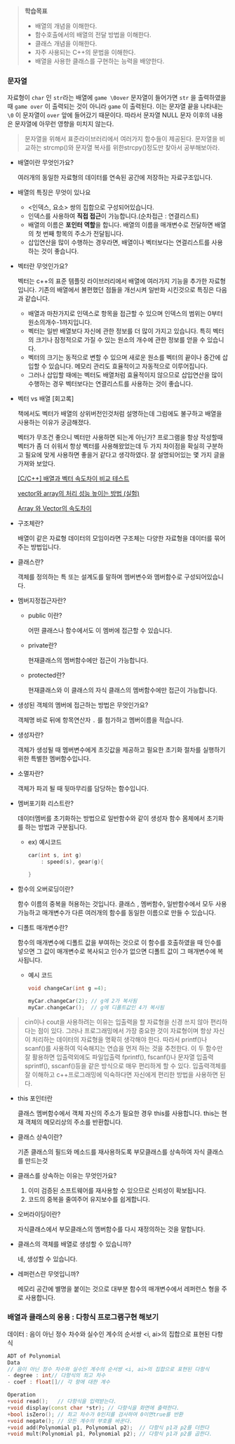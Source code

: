> **학습목표**
> 
> - 배열의 개념을 이해한다.
> - 함수호출에서의 배열의 전달 방법을 이해한다.
> - 클래스 개념을 이해한다.
> - 자주 사용되는 C++의 문법을 이해한다.
> - 배열을 사용한 클래스를 구현하는 능력을 배양한다.

### 문자열

자료형이 `char` 인 `str`라는 배열에 `game \0over`  문자열이 들어가면 `str` 을 출력하였을 때 `game over` 이 출력되는 것이 아니라 `game` 이 출력된다. 이는 문자열 끝을 나타내는 `\0` 이 문자열이 `over` 앞에 들어갔기 때문이다. 따라서 문자열 NULL 문자 이후의 내용은 문자열에 아무런 영향을 미치지 않는다.

> 문자열을 위해서 표준라이브러리에서 여러가지 함수들이 제공된다. 문자열을 비교하는 strcmp()와 문자열 복사를 위한strcpy()정도만 찾아서 공부해보아라.
> 

- 배열이란 무엇인가요?
    
    여러개의 동일한 자료형의 데이터를 연속된 공간에 저장하는 자료구조입니다.
    
- 배열의 특징은 무엇이 있나요
    - <인덱스, 요소> 쌍의 집합으로 구성되어있습니다.
    - 인덱스를 사용하여 **직접 접근**이 가능합니다.(순차접근 :  연결리스트)
    - 배열의 이름은 **포인터 역할**을 합니다. 배열의 이름을 매개변수로 전달하면 배열의 첫 번째 항목의 주소가 전달됩니다.
    - 삽입연산을 많이 수행하는 경우라면, 배열이나 벡터보다는 연결리스트를 사용하는 것이 좋습니다.
- 벡터란 무엇인가요?
    
    벡터는 c++의 표준 템플릿 라이브러리에서 배열에 여러가지 기능을 추가한 자료형입니다. 기존의 배열에서 불편했던 점들을 개선시켜 일반화 시킨것으로 특징은 다음과 같습니다.
    
    - 배열과 마찬가지로 인덱스로 항목을 접근할 수 있으며 인덱스의 범위는 0부터 원소의개수-1까지입니다.
    - 벡터는 일반 배열보다 자신에 관한 정보를 더 많이 가지고 있습니다. 특히 벡터의 크기나 잠정적으로 가질 수 있는 원소의 개수에 관한 정보를 얻을 수 있습니다.
    - 벡터의 크기는 동적으로 변할 수 있으며 새로운 원소를 벡터의 끝이나 중간에 삽입할 수 있습니다. 메모리 관리도 효율적이고 자동적으로 이루어집니다.
    - 그러나 삽입할 때에는 벡터도 배열처럼 효율적이지 않으므로 삽입연산을 많이 수행하는 경우 벡터보다는 연결리스트를 사용하는 것이 좋습니다.
- 벡터 vs 배열 [회고록]
    
    책에서도 벡터가 배열의 상위버전인것처럼 설명하는데 그럼에도 불구하고 배열을 사용하는 이유가 궁금해졌다.
    
    벡터가 무조건 좋으니 벡터만 사용하면 되는게 아닌가? 프로그램을 항상 작성할때 벡터가 좀 더 쉬워서 항상 벡터를 사용해왔었는데 두 가지 차이점을 확실히 구분하고 필요에 맞게 사용하면 좋을거 같다고 생각하였다. 잘 설명되어있는 몇 가지 글을 가져와 보았다.
    
    [](http://www.infopub.co.kr/info/ebook/pdf/8054-531.PDF)
    
    [[C/C++] 배열과 벡터 속도차이 비교 테스트](https://powerofsummary.tistory.com/47)
    
    [vector와 array의 처리 성능 높이는 방법 (실험)](https://remocon33.tistory.com/600)
    
    [Array 와 Vector의 속도차이](https://nicekon.tistory.com/113)
    
- 구조체란?
    
    배열이 같은 자료형 데이터의 모임이라면 구조체는 다양한 자료형을 데이터를 묶어주는 방법입니다.
    
- 클래스란?
    
    객체를 정의하는 특 또는 설계도를 말하며 멤버변수와 멤버함수로 구성되어있습니다.
    
- 멤버지정접근자란?
    - public 이란?
        
        어떤 클래스나 함수에서도 이 멤버에 접근할 수 있습니다.
        
    - private란?
        
        현재클래스의 멤버함수에만 접근이 가능합니다.
        
    - protected란?
        
        현재클래스와 이 클래스의 자식 클래스의 멤버함수에만 접근이 가능합니다.
        
- 생성된 객체의 멤버에 접근하는 방법은 무엇인가요?
    
    객체명 바로 뒤에 항목연산자 `.` 를 첨가하고 멤버이름을 적습니다.
    
- 생성자란?
    
    객체가 생성될 때 멤버변수에게 초깃값을 제공하고 필요한 초기화 절차를 실행하기 위한 특별한 멤버함수입니다.
    
- 소멸자란?
    
    객체가 파괴 될 때 뒷마무리를 담당하는 함수입니다.
    
- 멤버포기화 리스트란?
    
    데이터멤버를 초기화하는 방법으로 일반함수와 같이 생성자 함수 몸체에서 초기화를 하는 방법과 구분됩니다.
    
    - ex) 예시코드
        
        ```cpp
        car(int s, int g)
        	: speed(s), gear(g){
        
        }
        ```
        
    
- 함수의 오버로딩이란?
    
    함수 이름의 중복을 허용하는 것입니다. 클래스 , 멤버함수, 일반함수에서 모두 사용가능하고 매개변수가 다른 여러개의 함수를 동일한 이름으로 만들 수 있습니다.
    
- 디폴트 매개변수란?
    
    함수의 매개변수에 디폴트 값을 부여하는 것으로 이 함수를 호출하였을 때 인수를 넣으면 그 값이 매개변수로 복사되고 인수가 없으면 디폴트 값이 그 매개변수에 복사됩니다.
    
    - 예시 코드
        
        ```cpp
        void changeCar(int g =4);
        
        myCar.changeCar(2); // g에 2가 복사됨
        myCar.changeCar();  // g에 디폴트값인 4가 복사됨
        ```
        

> cin이나 cout을 사용하려는 이유는 입출력을 할 자료형을 신경 쓰지 않아 편리하다는 점이 있다. 그러나 프로그래밍에서 가장 중요한 것이 자료형이며 항상 자신이 처리하는 데이터의 자료형을 명확히 생각해야 한다. 따라서 printf()나 scanf()를 사용하여 익숙해지는 연습을 먼저 하는 것을 추천한다. 이 두 함수만 잘 활용하면 입출력외에도 파일입출력 fprintf(), fscanf()나 문자열 입출력 sprintf(), sscanf()등을 같은 방식으로 매우 편리하게 할 수 있다. 입출력객체를 잘 이해하고 c++프로그래밍에 익숙하다면 자신에게 편리한 방법을 사용하면 된다.
> 
- this 포인터란
    
    클래스 멤버함수에서 객체 자신의 주소가 필요한 경우 this를 사용합니다. this는 현재 객체의 메모리상의 주소를 반환합니다.
    
- 클래스 상속이란?
    
    기존 클래스의 필드와 메소드를 재사용하도록 부모클래스를 상속하여 자식 클래스를 만드는것
    
- 클래스를 상속하는 이유는 무엇인가요?
    1. 이미 검증된 소프트웨어를 재사용할 수 있으므로 신뢰성이 확보됩니다.
    2. 코드의 중복을 줄여주어 유지보수를 쉽게합니다.
- 오버라이딩이란?
    
    자식클래스에서 부모클래스의 멤버함수를 다시 재정의하는 것을 말합니다.
    
- 클래스의 객체를 배열로 생성할 수 있습니까?
    
    네, 생성할 수 있습니다.
    
- 레퍼런스란 무엇입니까?
    
    메모리 공간에 별명을 붙이는 것으로 대부분 함수의 매개변수에서 레퍼런스 형을 주로 사용합니다.

### 배열과 클래스의 응용 : 다항식 프로그램구현 해보기

데이터 : 음이 아닌 정수 차수와 실수인 계수의 순서쌍 <i, ai>의 집합으로 표현된 다항식

```cpp
ADT of Polynomial
Data
// 음이 아닌 정수 차수와 실수인 계수의 순서쌍 <i, ai>의 집합으로 표현된 다항식
- degree : int// 다항식의 최고 차수
- coef : float[]// 각 항에 대한 계수

Operation
+void read();	// 다항식을 입력받는다.
+void display(const char *str);	// 다항식을 화면에 출력한다.
+bool isZero(); // 최고 차수가 0인지를 검사하여 0이면true를 반환
+void negate(); // 모든 계수의 부호를 바꾼다.
+void add(Polynomial p1, Polynomial p2);  // 다항식 p1과 p2를 더한다
+void mult(Polynomial p1, Polynomial p2); // 다항식 p1과 p2를 곱한다.
```